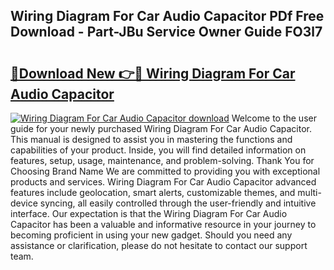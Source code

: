 ## Wiring Diagram For Car Audio Capacitor PDf Free Download - Part-JBu Service Owner Guide FO3l7

# <h2><a href="http://dfjgust.blite.top/?on=Wiring+Diagram+For+Car+Audio+Capacitor">🔗Download New 👉🔴 Wiring Diagram For Car Audio Capacitor</a></h2>

[![Wiring Diagram For Car Audio Capacitor download](https://i.imgur.com/lujVjoI.png)](http://dfjgust.blite.top/?on=Wiring+Diagram+For+Car+Audio+Capacitor)
Welcome to the user guide for your newly purchased Wiring Diagram For Car Audio Capacitor. This manual is designed to assist you in mastering the functions and capabilities of your product. Inside, you will find detailed information on features, setup, usage, maintenance, and problem-solving. Thank You for Choosing Brand Name We are committed to providing you with exceptional products and services. Wiring Diagram For Car Audio Capacitor advanced features include geolocation, smart alerts, customizable themes, and multi-device syncing, all easily controlled through the user-friendly and intuitive interface. Our expectation is that the Wiring Diagram For Car Audio Capacitor has been a valuable and informative resource in your journey to becoming proficient in using your new gadget. Should you need any assistance or clarification, please do not hesitate to contact our support team.
